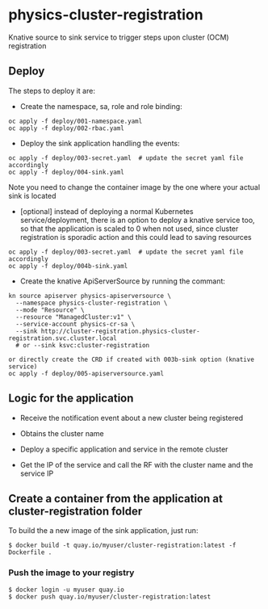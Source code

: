 # physics-cluster-registration
Knative source to sink service to trigger steps upon cluster (OCM) registration

## Deploy

The steps to deploy it are:

* Create the namespace, sa, role and role binding:

```
oc apply -f deploy/001-namespace.yaml
oc apply -f deploy/002-rbac.yaml

```

* Deploy the sink application handling the events:

```
oc apply -f deploy/003-secret.yaml  # update the secret yaml file accordingly
oc apply -f deploy/004-sink.yaml
```

  Note you need to change the container image by the one where your actual
  sink is located

* [optional] instead of deploying a normal Kubernetes service/deployment, there
  is an option to deploy a knative service too, so that the application is
  scaled to 0 when not used, since cluster registration is sporadic action and
  this could lead to saving resources

```
oc apply -f deploy/003-secret.yaml  # update the secret yaml file accordingly
oc apply -f deploy/004b-sink.yaml
```

* Create the knative ApiServerSource by running the commant:

```
kn source apiserver physics-apiserversource \
  --namespace physics-cluster-registration \
  --mode "Resource" \
  --resource "ManagedCluster:v1" \
  --service-account physics-cr-sa \
  --sink http://cluster-registration.physics-cluster-registration.svc.cluster.local
  # or --sink ksvc:cluster-registration

or directly create the CRD if created with 003b-sink option (knative service)
oc apply -f deploy/005-apiserversource.yaml
```

## Logic for the application

* Receive the notification event about a new cluster being registered

* Obtains the cluster name

* Deploy a specific application and service in the remote cluster

* Get the IP of the service and call the RF with the cluster name and the
  service IP

## Create a container from the application at cluster-registration folder

To build the a new image of the sink application, just run: 

```
$ docker build -t quay.io/myuser/cluster-registration:latest -f Dockerfile .
```

### Push the image to your registry

```
$ docker login -u myuser quay.io
$ docker push quay.io/myuser/cluster-registration:latest

```

